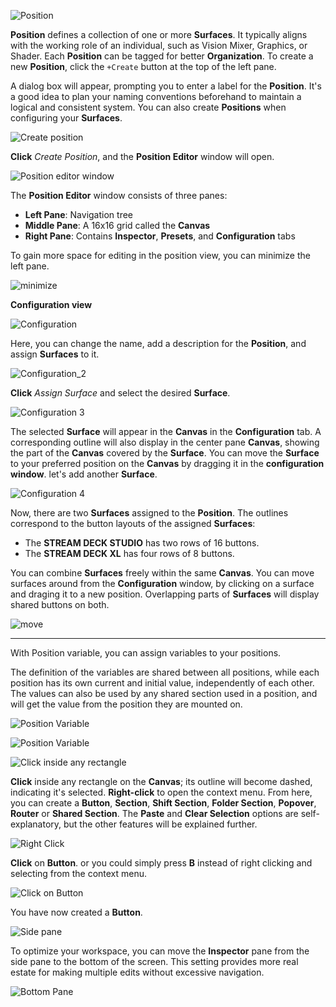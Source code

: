 ![Position](images/position/positions.png 'Position')

**Position** defines a collection of one or more **Surfaces**. It typically aligns with the working role of an individual, such as Vision Mixer, Graphics, or Shader. Each **Position** can be tagged for better **Organization**. To create a new **Position**, click the `+Create` button at the top of the left pane. 

A dialog box will appear, prompting you to enter a label for the **Position**. It's a good idea to plan your naming conventions beforehand to maintain a logical and consistent system. You can also create **Positions** when configuring your **Surfaces**.

![Create position](images/position/create_position.png 'Create Position')

**Click** *Create Position*, and the **Position Editor** window will open.

![Position editor window](images/position/position_editor_window.png 'Position Editor Window')

The **Position Editor** window consists of three panes:
- **Left Pane**: Navigation tree  
- **Middle Pane**: A 16x16 grid called the **Canvas**  
- **Right Pane**: Contains **Inspector**, **Presets**, and **Configuration** tabs  

To gain more space for editing in the position view, you can minimize the left pane.

![minimize](images/position/minimize_button.png)

**Configuration view**

![Configuration](images/position/configuration_1.png 'Configuration')

Here, you can change the name, add a description for the **Position**, and assign **Surfaces** to it.

![Configuration_2](images/position/configuration_2.png 'Configuration_2')

**Click** *Assign Surface* and select the desired **Surface**.

![Configuration 3](images/position/configuration_3.png 'Configuration 3')

The selected **Surface** will appear in the **Canvas** in the **Configuration** tab. A corresponding outline will also display in the center pane **Canvas**, showing the part of the **Canvas** covered by the **Surface**. You can move the **Surface** to your preferred position on the **Canvas** by dragging it in the **configuration window**. let's add another **Surface**.

![Configuration 4](images/position/configuration_4.png 'Configuration 4')

Now, there are two **Surfaces** assigned to the **Position**. The outlines correspond to the button layouts of the assigned **Surfaces**:  
- The **STREAM DECK STUDIO** has two rows of 16 buttons.  
- The **STREAM DECK XL** has four rows of 8 buttons.  

You can combine **Surfaces** freely within the same **Canvas**. You can move surfaces around from the **Configuration** window, by clicking on a surface and draging it to a new position. Overlapping parts of **Surfaces** will display shared buttons on both.

![move](images/position/move_surface.png)

---

With Position variable, you can assign variables to your positions.

The definition of the variables are shared between all positions, while each position has its own current and initial value, independently of each other.  
The values can also be used by any shared section used in a position, and will get the value from the position they are mounted on.


![Position Variable](images/position/position_variable_2.png)

![Position Variable](images/position/position_variable_3.png)


![Click inside any rectangle](images/position/click_inside_any_rectangle.png 'Click inside any rectangle')  

**Click** inside any rectangle on the **Canvas**; its outline will become dashed, indicating it's selected. **Right-click** to open the context menu. From here, you can create a **Button**, **Section**, **Shift Section**, **Folder Section**, **Popover**, **Router** or **Shared Section**. The **Paste** and **Clear Selection** options are self-explanatory, but the other features will be explained further.

![Right Click](images/position/right_click.png 'Right Click')

**Click** on **Button**. or you could simply press **B** instead of right clicking and selecting from the context menu.

![Click on Button](images/position/button_on_grid.png 'Click on Button')

You have now created a **Button**.

![Side pane](images/position/side-pane_callout.png 'Side Pane')

To optimize your workspace, you can move the **Inspector** pane from the side pane to the bottom of the screen. This setting provides more real estate for making multiple edits without excessive navigation.

![Bottom Pane](images/position/bottom-pane_callout.png 'Bottom Pane')